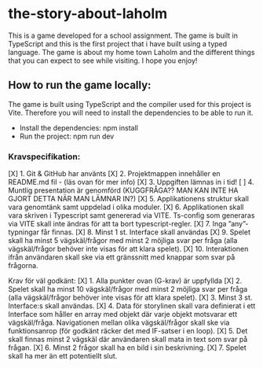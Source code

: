 # the-story-about-laholm
This is a game developed for a school assignment. The game is built in TypeScript and this is the first project that i have built using a typed language.
The game is about my home town Laholm and the different things that you can expect to see while visiting. I hope you enjoy!


## How to run the game locally:

The game is built using TypeScript and the compiler used for this project is Vite. Therefore you will need to install the dependencies to be able to run it.

- Install the dependencies:
    npm install
- Run the project:
    npm run dev



### Kravspecifikation: 

[X] 1. Git & GitHub har använts
[X] 2. Projektmappen innehåller en README.md fil - (läs ovan för mer info)
[X] 3. Uppgiften lämnas in i tid!
[ ] 4. Muntlig presentation är genomförd (KUGGFRÅGA?? MAN KAN INTE HA GJORT DETTA NÄR MAN LÄMNAR IN?)
[X] 5. Applikationens struktur skall vara genomtänk samt uppdelad i olika moduler.
[X] 6. Applikationen skall vara skriven i Typescript samt genererad via VITE. Ts-config som generaras via VITE skall inte ändras för att ta bort typescript-regler.
[X] 7. Inga ”any”-typningar får finnas.
[X] 8. Minst 1 st. Interface skall användas
[X] 9. Spelet skall ha minst 5 vägskäl/frågor med minst 2 möjliga svar per fråga (alla vägskäl/frågor behöver inte visas för att klara spelet).
[X] 10. Interaktionen ifrån användaren skall ske via ett gränssnitt med knappar som svar på frågorna.

Krav för väl godkänt:
[X] 1. Alla punkter ovan (G-krav) är uppfyllda
[X] 2. Spelet skall ha minst 10 vägskäl/frågor med minst 2 möjliga svar per fråga (alla vägskäl/frågor behöver inte visas för att klara spelet).
[X] 3. Minst 3 st. Interface:s skall användas.
[X] 4. Data för storylinen skall vara definierat i ett Interface som håller en array med objekt där varje objekt motsvarar ett vägskäl/fråga. Navigationen mellan olika vägskäl/frågor skall ske via funktionsanrop (för godkänt räcker det med IF-satser i en loop).
[X] 5. Det skall finnas minst 2 vägskäl där användaren skall mata in text som svar på frågan.
[X] 6. Minst 2 frågor skall ha en bild i sin beskrivning.
[X] 7. Spelet skall ha mer än ett potentiellt slut.